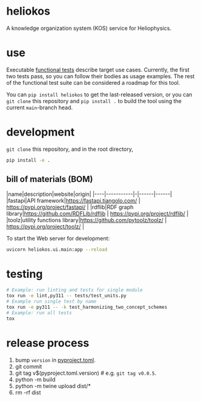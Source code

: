 # heliokos
A knowledge organization system (KOS) service for Heliophysics.

# use

Executable [functional tests](tests/test_functions.py) describe target use cases. Currently, the first two tests pass,
so you can follow their bodies as usage examples. The rest of the functional test suite can be considered a roadmap
for this tool.

You can `pip install heliokos` to get the last-released version,
or you can `git clone` this repository and `pip install .` to build the tool using the current `main`-branch head.

# development

`git clone` this repository, and in the root directory,
```bash
pip install -e .
```

## bill of materials (BOM)

|name|description|website|origin|
|----|-----------|-|------|------|
|fastapi|API framework|https://fastapi.tiangolo.com/ | https://pypi.org/project/fastapi/ |
|rdflib|RDF graph library|https://github.com/RDFLib/rdflib | https://pypi.org/project/rdflib/ |
|toolz|utility functions library|https://github.com/pytoolz/toolz/ | https://pypi.org/project/toolz/ |


To start the Web server for development:
```bash
uvicorn heliokos.ui.main:app --reload
```

# testing

```bash
# Example: run linting and tests for single module
tox run -e lint,py311 -- tests/test_units.py
# Example run single test by name
tox run -e py311 -- -k test_harmonizing_two_concept_schemes
# Example: run all tests
tox
```

# release process

1. bump `version` in [pyproject.toml](/pyproject.toml).
2. git commit
3. git tag v$(pyproject.toml.version) # e.g. `git tag v0.0.5`.
4. python -m build
5. python -m twine upload dist/*
6. rm -rf dist
